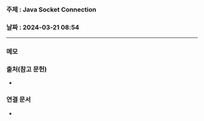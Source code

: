 ### 주제 : Java Socket Connection

### 날짜 : 2024-03-21 08:54
----
### 메모
>

### 출처(참고 문헌)
-

### 연결 문서
-

